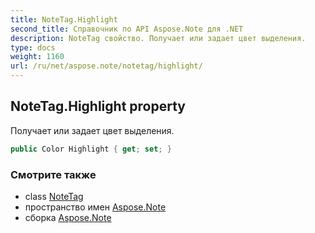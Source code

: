 ```yaml
---
title: NoteTag.Highlight
second_title: Справочник по API Aspose.Note для .NET
description: NoteTag свойство. Получает или задает цвет выделения.
type: docs
weight: 1160
url: /ru/net/aspose.note/notetag/highlight/
---
```

## NoteTag.Highlight property

Получает или задает цвет выделения.

```csharp
public Color Highlight { get; set; }
```

### Смотрите также

* class [NoteTag](../)
* пространство имен [Aspose.Note](../../notetag/)
* сборка [Aspose.Note](../../../)


